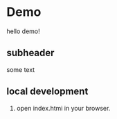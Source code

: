 # Demo
hello demo!

## subheader
some text

## local development
1. open index.htmi in your browser.